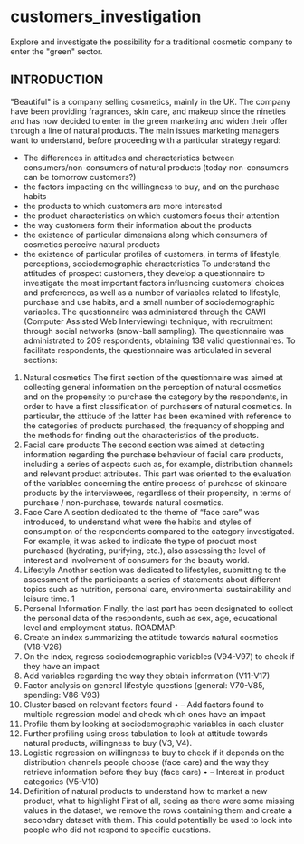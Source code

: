 # customers_investigation
Explore and investigate the possibility for a traditional cosmetic company to enter the "green" sector.

## INTRODUCTION
"Beautiful" is a company selling cosmetics, mainly in the UK. The company have been providing fragrances, skin care, and makeup since the nineties and has now decided to enter in the green marketing and widen their offer through a line of natural products. The main issues marketing managers want to understand, before proceeding with a particular strategy regard:
- The differences in attitudes and characteristics between consumers/non-consumers of natural products (today non-consumers can be tomorrow customers?)
- the factors impacting on the willingness to buy, and on the purchase habits
- the products to which customers are more interested
- the product characteristics on which customers focus their attention
- the way customers form their information about the products
- the existence of particular dimensions along which consumers of cosmetics perceive natural products
- the existence of particular profiles of customers, in terms of lifestyle, perceptions, sociodemographic characteristics
To understand the attitudes of prospect customers, they develop a questionnaire to investigate the most important factors influencing customers’ choices and preferences, as well as a number of variables related to lifestyle, purchase and use habits, and a small number of sociodemographic variables. The questionnaire was administered through the CAWI (Computer Assisted Web Interviewing) technique, with recruitment through social networks (snow-ball sampling). The questionnaire was administrated to 209 respondents, obtaining 138 valid questionnaires. To facilitate respondents, the questionnaire was articulated in several sections:
1. Natural cosmetics The first section of the questionnaire was aimed at collecting general information on the perception of natural cosmetics and on the propensity to purchase the category by the respondents, in order to have a first classification of purchasers of natural cosmetics. In particular, the attitude of the latter has been examined with reference to the categories of products purchased, the frequency of shopping and the methods for finding out the characteristics of the products.
2. Facial care products The second section was aimed at detecting information regarding the purchase behaviour of facial care products, including a series of aspects such as, for example, distribution channels and relevant product attributes. This part was oriented to the evaluation of the variables concerning the entire process of purchase of skincare products by the interviewees, regardless of their propensity, in terms of purchase / non-purchase, towards natural cosmetics.
3. Face Care A section dedicated to the theme of “face care” was introduced, to understand what were the habits and styles of consumption of the respondents compared to the category investigated. For example, it was asked to indicate the type of product most purchased (hydrating, purifying, etc.), also assessing the level of interest and involvement of consumers for the beauty world.
4. Lifestyle Another section was dedicated to lifestyles, submitting to the assessment of the participants a series of statements about different topics such as nutrition, personal care, environmental sustainability and leisure time.
1
5. Personal Information Finally, the last part has been designated to collect the personal data of the respondents, such as sex, age, educational level and employment status.
ROADMAP:
1. Create an index summarizing the attitude towards natural cosmetics (V18-V26)
2. On the index, regress sociodemographic variables (V94-V97) to check if they have an impact
3. Add variables regarding the way they obtain information (V11-V17)
4. Factor analysis on general lifestyle questions (general: V70-V85, spending: V86-V93)
5. Cluster based on relevant factors found
• – Add factors found to multiple regression model and check which ones have an impact
6. Profile them by looking at sociodemographic variables in each cluster
7. Further profiling using cross tabulation to look at attitude towards natural products, willingness to buy (V3, V4).
8. Logistic regression on willingness to buy to check if it depends on the distribution channels people choose (face care) and the way they retrieve information before they buy (face care)
• – Interest in product categories (V5-V10)
9. Definition of natural products to understand how to market a new product, what to highlight
First of all, seeing as there were some missing values in the dataset, we remove the rows containing them and create a secondary dataset with them. This could potentially be used to look into people who did not respond to specific questions.
